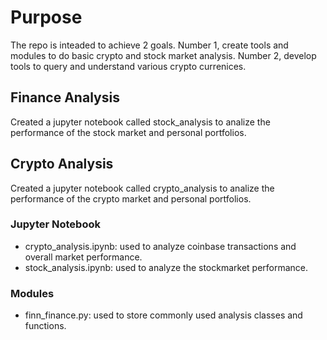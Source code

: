 # Purpose
The repo is inteaded to achieve 2 goals. Number 1, create tools and modules to do basic crypto and stock market analysis. Number 2, develop tools to query and understand various crypto currenices.

## Finance Analysis

Created a jupyter notebook called stock_analysis to analize the performance of the stock market and personal portfolios.

## Crypto Analysis

Created a jupyter notebook called crypto_analysis to analize the performance of the crypto market and personal portfolios.

### Jupyter Notebook
- crypto_analysis.ipynb: used to analyze coinbase transactions and overall market performance.
- stock_analysis.ipynb: used to analyze the stockmarket performance.

### Modules
- finn_finance.py: used to store commonly used analysis classes and functions.
